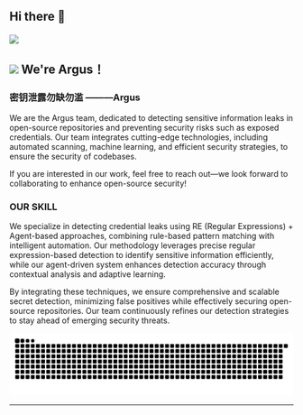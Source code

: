 ## Hi there 👋

<!--
**xingerazi/xingerazi** is a ✨ _special_ ✨ repository because its `README.md` (this file) appears on your GitHub profile.

Here are some ideas to get you started:

- 🔭 I’m currently working on ...
- 🌱 I’m currently learning ..
- 👯 I’m looking to collaborate on ...
- 🤔 I’m looking for help with ...
- 💬 Ask me about ...
- 📫 How to reach me: ...
- 😄 Pronouns: ...
- ⚡ Fun fact: ...
-->
<img align="center" src="https://cardivo.vercel.app/api?name=Argus&description=Argus团队---使用agents进行密钥泄露检测&image=https://avatars.githubusercontent.com/xingerazi&usqp=CAU&backgroundColor=%23ecf0f1&github=xingerazi&pattern=ticTacToe&colorPattern=%23eaeaea&site=Regards%20by%20xingerazi"/>


## <img src="https://emojis.slackmojis.com/emojis/images/1643514974/10003/catjam.gif?1643514974" width="30"/>  We're Argus！

<h3 align="left">密钥泄露勿缺勿滥 ———Argus</h3>

We are the Argus team, dedicated to detecting sensitive information leaks in open-source repositories and preventing security risks such as exposed credentials. Our team integrates cutting-edge technologies, including automated scanning, machine learning, and efficient security strategies, to ensure the security of codebases. 

If you are interested in our work, feel free to reach out—we look forward to collaborating to enhance open-source security!

<h3 align="left">OUR SKILL </h3>

We specialize in detecting credential leaks using RE (Regular Expressions) + Agent-based approaches, combining rule-based pattern matching with intelligent automation. Our methodology leverages precise regular expression-based detection to identify sensitive information efficiently, while our agent-driven system enhances detection accuracy through contextual analysis and adaptive learning.

By integrating these techniques, we ensure comprehensive and scalable secret detection, minimizing false positives while effectively securing open-source repositories. Our team continuously refines our detection strategies to stay ahead of emerging security threats.

<picture>
  <source media="(prefers-color-scheme: dark)" srcset="https://raw.githubusercontent.com/xingerazi/xingerazi/output/github-contribution-grid-snake-dark.svg">
  <source media="(prefers-color-scheme: light)" srcset="https://raw.githubusercontent.com/xingerazi/xingerazi/output/github-contribution-grid-snake.svg">
  <img alt="github contribution grid snake animation" src="https://raw.githubusercontent.com/xingerazi/xingerazi/output/github-contribution-grid-snake.svg">
</picture>

----------------------------------------------------------
